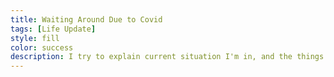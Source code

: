 ```yaml
---
title: Waiting Around Due to Covid
tags: [Life Update]
style: fill
color: success
description: I try to explain current situation I'm in, and the things that led up to it.
---
```


##
